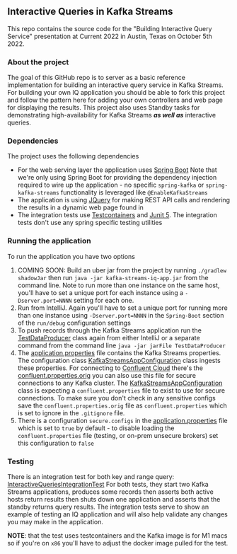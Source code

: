 ## Interactive Queries in Kafka Streams

This repo contains the source code for the "Building Interactive Query Service" presentation at Current 2022 in Austin,
Texas on October 5th 2022.

### About the project

The goal of this GitHub repo is to server as a basic reference implementation for building an interactive query service
in Kafka Streams. For building your own IQ application you should be able to fork this project and follow the pattern
here for adding your own controllers and web page for displaying the results. This project also uses Standby tasks for demonstrating high-availability for Kafka Streams **_as well as_** interactive queries.

### Dependencies

The project uses the following dependencies

* For the web serving layer the application uses [Spring Boot](http://spring-boot-url) Note that we're only using Spring Boot for providing the dependency injection required to wire up the application - no specific `spring-kafka` or `spring-kafka-streams` functionality is leveraged like `@EnableKafkaStreams`
* The application is using [JQuery](http://jquery) for making REST API calls and rendering the results in a dynamic web page found in [](src/main/resources/public/index.html)
* The integration tests use [Testcontainers](http://testcontainers/url) and [Junit 5](http://junit5/url). The integration tests don't use any spring specific testing utilities

### Running the application 

To run the application you have two options

1. COMING SOON: Build an uber jar from the project by running `./gradlew shadowJar` then run `java -jar kafka-streams-iq-app.jar` from the command line.  Note to run more than one instance on the same host, you'll have to set a unique port for each instance using a `-Dserver.port=NNNN` setting for each one.
2. Run from IntelliJ.  Again you'll have to set a unique port for running more than one instance using `-Dserver.port=NNNN` in the `Spring-Boot` section of the `run/debug` configuration settings
3. To push records through the Kafka Streams application run the [TestDataProducer](src/main/java/io/confluent/developer/streams/TestDataProducer.java) class again from either IntelliJ or a separate command from the command line `java -jar jarFile TestDataProducer`
4. The [application.properties](src/main/resources/application.properties) file contains the Kafka Streams properties. The configuration class [KafkaStreamsAppConfiguration](src/main/java/io/confluent/developer/config/KafkaStreamsAppConfiguration.java) class ingests these properties. For connecting to [Confluent Cloud](https://confluent-cloud.io) there's the [confluent.properties.orig](src/main/resources/confluent.properties.orig) you can also use this file for secure connections to any Kafka cluster. The [KafkaStreamsAppConfiguration](src/main/java/io/confluent/developer/config/KafkaStreamsAppConfiguration.java) class is expecting a `confluent.properties` file to exist to use for secure connections. To make sure you don't check in any sensitive configs save the `confluent.properties.orig` file as `confluent.properties` which is set to ignore in the `.gitignore` file.
5. There is a configuration `secure.configs` in the [application.properties](src/main/resources/application.properties) file which is set to `true` by default - to disable loading the `confluent.properties` file (testing, or on-prem unsecure brokers) set this configuration to `false`

### Testing

There is an integration test for both key and range query:
[InteractiveQueriesIntegrationTest](src/test/java/io/confluent/developer/InteractiveQueriesIntegrationTest.java) For both tests, they start two Kafka Streams applications, produces some records then asserts both active hosts return results then shuts down one application and asserts that the standby returns query results. The integration tests serve to show an example of testing an IQ application and will also help validate any changes you may make in the application.

**NOTE**: that the test uses testcontainers and the Kafka image is for M1 macs so if you're on `x86` you'll have to adjust the docker image pulled for the test.



